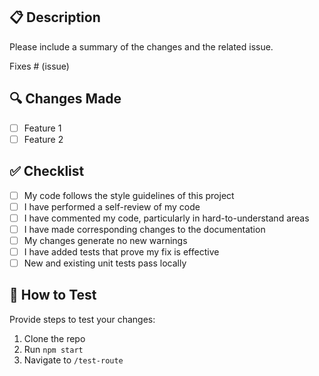## 📋 Description

Please include a summary of the changes and the related issue. 

Fixes # (issue)

## 🔍 Changes Made

- [ ] Feature 1
- [ ] Feature 2

## ✅ Checklist

- [ ] My code follows the style guidelines of this project
- [ ] I have performed a self-review of my code
- [ ] I have commented my code, particularly in hard-to-understand areas
- [ ] I have made corresponding changes to the documentation
- [ ] My changes generate no new warnings
- [ ] I have added tests that prove my fix is effective
- [ ] New and existing unit tests pass locally

## 🧪 How to Test

Provide steps to test your changes:

1. Clone the repo
2. Run `npm start`
3. Navigate to `/test-route`
